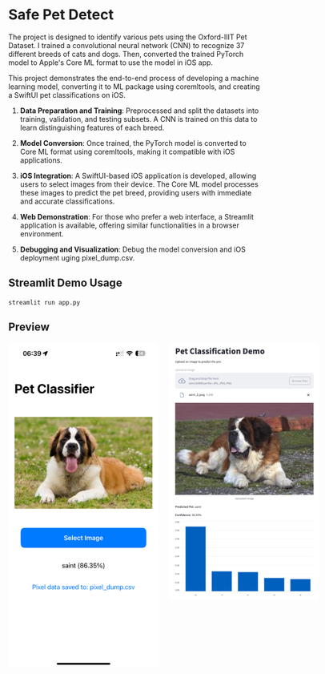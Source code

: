 # Safe Pet Detect

The project is designed to identify various pets using the Oxford-IIIT Pet Dataset. I trained a convolutional neural network (CNN) to recognize 37 different breeds of cats and dogs. Then, converted the trained PyTorch model to Apple's Core ML format to use the model in iOS app.

This project demonstrates the end-to-end process of developing a machine learning model, converting it to ML package using coremltools, and creating a SwiftUI pet classifications on iOS.


1. **Data Preparation and Training**: Preprocessed and split the datasets into training, validation, and testing subsets. A CNN is trained on this data to learn distinguishing features of each breed.

2. **Model Conversion**: Once trained, the PyTorch model is converted to Core ML format using coremltools, making it compatible with iOS applications.

3. **iOS Integration**: A SwiftUI-based iOS application is developed, allowing users to select images from their device. The Core ML model processes these images to predict the pet breed, providing users with immediate and accurate classifications.

4. **Web Demonstration**: For those who prefer a web interface, a Streamlit application is available, offering similar functionalities in a browser environment.

5. **Debugging and Visualization**: Debug the model conversion and iOS deployment uging pixel_dump.csv.

## Streamlit Demo Usage 
```
streamlit run app.py
```

## Preview
<div class="image-container" style="display: flex; align-items: flex-start; gap: 20px;">
    <img src="iOS.PNG" alt="iOS App Preview" width="300">
    <img src="streamlit.png" alt="Streamlit Preview" width="300">
</div>